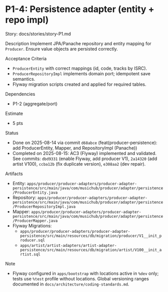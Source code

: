 # P1-4: Persistence adapter (entity + repo impl)

Story: docs/stories/story-P1.md

Description
Implement JPA/Panache repository and entity mapping for `Producer`. Ensure value objects are persisted correctly.

Acceptance Criteria
- `ProducerEntity` with correct mappings (id, code, tracks by ISRC).
- `ProducerRepositoryImpl` implements domain port; idempotent save semantics.
- Flyway migration scripts created and applied for required tables.

Dependencies
- P1-2 (aggregate/port)

Estimate
- 5 pts

Status
- Done on 2025-08-14 via commit `d68abce` (feat(producer-persistence): add ProducerEntity, Mapper, and RepositoryImpl (Panache))
- Completed on 2025-08-15: AC3 (Flyway) implemented and validated. See commits: `dbd9331` (enable Flyway, add producer V1), `2a14320` (add artist V100), `ccba12b` (fix duplicate version), `e308aa2` (dev repair).

Artifacts
- Entity: `apps/producer/producer-adapters/producer-adapter-persistence/src/main/java/com/musichub/producer/adapter/persistence/ProducerEntity.java`
- Repository: `apps/producer/producer-adapters/producer-adapter-persistence/src/main/java/com/musichub/producer/adapter/persistence/ProducerRepositoryImpl.java`
- Mapper: `apps/producer/producer-adapters/producer-adapter-persistence/src/main/java/com/musichub/producer/adapter/persistence/ProducerMapper.java`
 - Flyway Migrations:
   - `apps/producer/producer-adapters/producer-adapter-persistence/src/main/resources/db/migration/producer/V1__init_producer.sql`
   - `apps/artist/artist-adapters/artist-adapter-persistence/src/main/resources/db/migration/artist/V100__init_artist.sql`

Note
- Flyway configured in `apps/bootstrap` with locations active in `%dev` only; tests use `%test` profile without locations. Global versioning ranges documented in `docs/architecture/coding-standards.md`.
